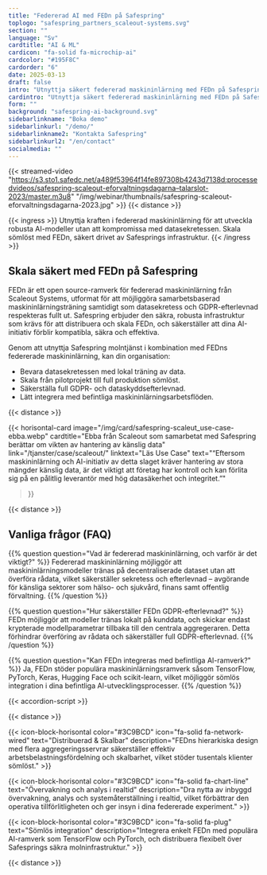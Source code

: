 ```yaml
---
title: "Federerad AI med FEDn på Safespring"
toplogo: "safespring_partners_scaleout-systems.svg"
section: ""
language: "Sv"
cardtitle: "AI & ML"
cardicon: "fa-solid fa-microchip-ai"
cardcolor: "#195F8C"
cardorder: "6"
date: 2025-03-13
draft: false
intro: "Utnyttja säkert federerad maskininlärning med FEDn på Safesprings GDPR-kompatibla molninfrastruktur."
cardintro: "Utnyttja säkert federerad maskininlärning med FEDn på Safespring"
form: ""
background: "safespring-ai-background.svg"
sidebarlinkname: "Boka demo"
sidebarlinkurl: "/demo/"
sidebarlinkname2: "Kontakta Safespring"
sidebarlinkurl2: "/en/contact"
socialmedia: ""
---
```



{{< streamed-video "https://s3.sto1.safedc.net/a489f53964f14fe897308b4243d7138d:processedvideos/safespring-scaleout-eforvaltningsdagarna–talarslot-2023/master.m3u8" "/img/webinar/thumbnails/safespring-scaleout-eforvaltningsdagarna-2023.jpg" >}}
{{< distance >}}

{{< ingress >}}
Utnyttja kraften i federerad maskininlärning för att utveckla robusta AI-modeller utan att kompromissa med datasekretessen. Skala sömlöst med FEDn, säkert drivet av Safesprings infrastruktur.
{{< /ingress >}}

## Skala säkert med FEDn på Safespring

FEDn är ett open source-ramverk för federerad maskininlärning från Scaleout Systems, utformat för att möjliggöra samarbetsbaserad maskininlärningsträning samtidigt som datasekretess och GDPR-efterlevnad respekteras fullt ut. Safespring erbjuder den säkra, robusta infrastruktur som krävs för att distribuera och skala FEDn, och säkerställer att dina AI-initiativ förblir kompatibla, säkra och effektiva.

Genom att utnyttja Safespring molntjänst i kombination med FEDns federerade maskininlärning, kan din organisation:

- Bevara datasekretessen med lokal träning av data.
- Skala från pilotprojekt till full produktion sömlöst.
- Säkerställa full GDPR- och dataskyddsefterlevnad.
- Lätt integrera med befintliga maskininlärningsarbetsflöden.

{{< distance >}}

{{< horisontal-card 
    image="/img/card/safespring-scaleut_use-case-ebba.webp" 
    cardtitle="Ebba från Scaleout som samarbetat med Safespring berättar om vikten av hantering av känslig data" 
    link="/tjanster/case/scaleout/" 
    linktext="Läs Use Case" 
    text="“Eftersom maskininlärning och AI-initiativ av detta slaget kräver hantering av stora mängder känslig data, är det viktigt att företag har kontroll och kan förlita sig på en pålitlig leverantör med hög datasäkerhet och integritet.”" 
>}}

{{< distance >}}

## Vanliga frågor (FAQ)

{{% question question="Vad är federerad maskininlärning, och varför är det viktigt?" %}}
Federerad maskininlärning möjliggör att maskininlärningsmodeller tränas på decentraliserade dataset utan att överföra rådata, vilket säkerställer sekretess och efterlevnad – avgörande för känsliga sektorer som hälso- och sjukvård, finans samt offentlig förvaltning.
{{% /question %}}

{{% question question="Hur säkerställer FEDn GDPR-efterlevnad?" %}}
FEDn möjliggör att modeller tränas lokalt på kunddata, och skickar endast krypterade modellparametrar tillbaka till den centrala aggregeraren. Detta förhindrar överföring av rådata och säkerställer full GDPR-efterlevnad.
{{% /question %}}

{{% question question="Kan FEDn integreras med befintliga AI-ramverk?" %}}
Ja, FEDn stöder populära maskininlärningsramverk såsom TensorFlow, PyTorch, Keras, Hugging Face och scikit-learn, vilket möjliggör sömlös integration i dina befintliga AI-utvecklingsprocesser.
{{% /question %}}

{{< accordion-script >}}

{{< distance >}}

{{< icon-block-horisontal color="#3C9BCD" icon="fa-solid fa-network-wired" text="Distribuerad & Skalbar" description="FEDns hierarkiska design med flera aggregeringsservrar säkerställer effektiv arbetsbelastningsfördelning och skalbarhet, vilket stöder tusentals klienter sömlöst." >}}

{{< icon-block-horisontal color="#3C9BCD" icon="fa-solid fa-chart-line" text="Övervakning och analys i realtid" description="Dra nytta av inbyggd övervakning, analys och systemåterställning i realtid, vilket förbättrar den operativa tillförlitligheten och ger insyn i dina federerade experiment." >}}

{{< icon-block-horisontal color="#3C9BCD" icon="fa-solid fa-plug" text="Sömlös integration" description="Integrera enkelt FEDn med populära AI-ramverk som TensorFlow och PyTorch, och distribuera flexibelt över Safesprings säkra molninfrastruktur." >}}

{{< distance >}}